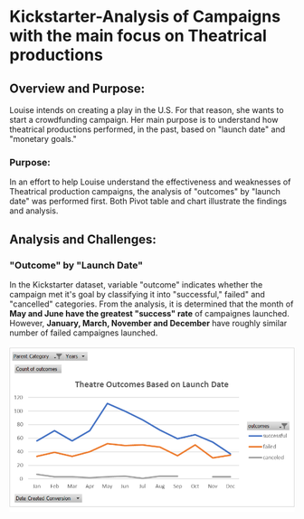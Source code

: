 # Kickstarter-Analysis of Campaigns with the main focus on Theatrical productions
## Overview and Purpose:
Louise intends on creating a play in the U.S.  For that reason, she wants to start a crowdfunding campaign.  Her main purpose is to understand how theatrical productions performed, in the past, based on "launch date" and "monetary goals."
### Purpose:
In an effort to help Louise understand the effectiveness and weaknesses of Theatrical production campaigns, the analysis of "outcomes" by "launch date" was performed first. Both Pivot table and chart illustrate the findings and analysis.
## Analysis and Challenges:
### "Outcome" by "Launch Date" 
In the Kickstarter dataset, variable "outcome" indicates whether the campaign met it's goal by classifying it into "successful," failed" and "cancelled" categories.
From the analysis, it is determined that the month of **May and June have the greatest "success" rate** of campaignes launched.  However, **January, March, November and December** have roughly similar number of failed campaignes launched.


![](Theater_Outcomes_vs_Launch.png)


